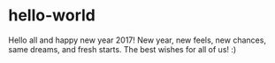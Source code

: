# hello-world

Hello all and happy new year 2017!
New year, new feels, new chances, same dreams, and fresh starts.
The best wishes for all of us!
:)
